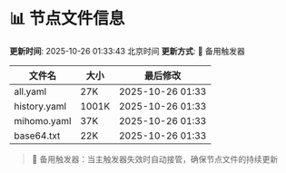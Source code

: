 # 📊 节点文件信息

**更新时间**: 2025-10-26 01:33:43 北京时间
**更新方式**: 🔄 备用触发器

| 文件名 | 大小 | 最后修改 |
|--------|------|----------|
| all.yaml | 27K | 2025-10-26 01:33 |
| history.yaml | 1001K | 2025-10-26 01:33 |
| mihomo.yaml | 37K | 2025-10-26 01:33 |
| base64.txt | 22K | 2025-10-26 01:33 |

> 🔄 备用触发器：当主触发器失效时自动接管，确保节点文件的持续更新
